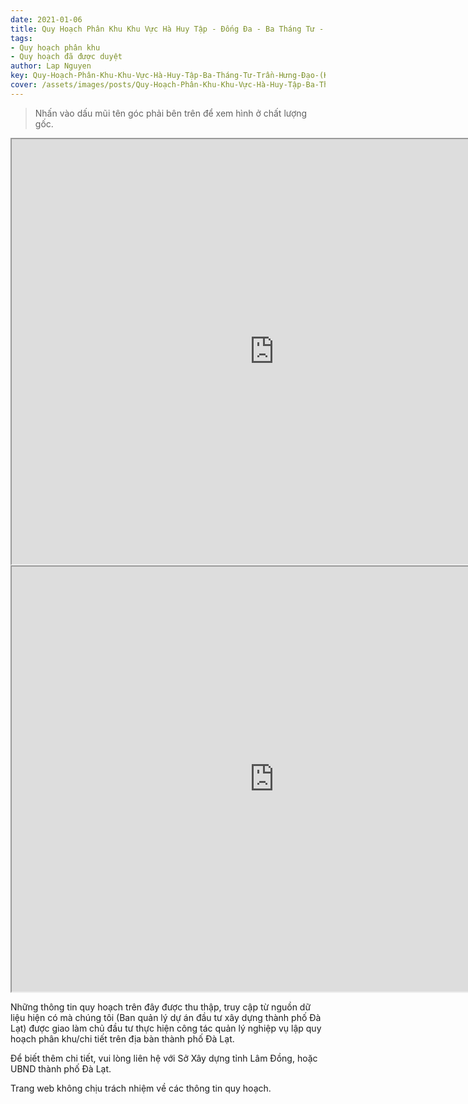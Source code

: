 ```yaml
---
date: 2021-01-06
title: Quy Hoạch Phân Khu Khu Vực Hà Huy Tập - Đống Đa - Ba Tháng Tư - Trần Hưng Đạo (Khu A7) - P3
tags:
- Quy hoạch phân khu
- Quy hoạch đã được duyệt
author: Lap Nguyen
key: Quy-Hoạch-Phân-Khu-Khu-Vực-Hà-Huy-Tập-Ba-Tháng-Tư-Trần-Hưng-Đạo-(Khu-A7)-P3
cover: /assets/images/posts/Quy-Hoạch-Phân-Khu-Khu-Vực-Hà-Huy-Tập-Ba-Tháng-Tư-Trần-Hưng-Đạo-(Khu-A7)-P3.png
---
```


> Nhấn vào dấu mũi tên góc phải bên trên để xem hình ở chất lượng gốc. 

<iframe src="https://drive.google.com/file/d/1DFjWvrFIMztaOZ1mQ0Nl7-0N0nBATaFo/preview" width="840" height="680"></iframe>

<iframe src="https://drive.google.com/file/d/1WuRvGYOGqilEnli7wcO7_KL-wVYyz90o/preview" width="840" height="680"></iframe>

Những thông tin quy hoạch trên đây được thu thập, truy cập từ nguồn dữ liệu hiện có mà chúng tôi 
(Ban quản lý dự án đầu tư xây dựng thành phố Đà Lạt) được giao làm chủ đầu tư thực hiện công tác quản lý nghiệp vụ 
lập quy hoạch phân khu/chi tiết trên địa bàn thành phố Đà Lạt.

Để biết thêm chi tiết, vui lòng liên hệ với Sở Xây dựng tỉnh Lâm Đồng, hoặc UBND thành phố Đà Lạt.

Trang web không chịu trách nhiệm về các thông tin quy hoạch.
